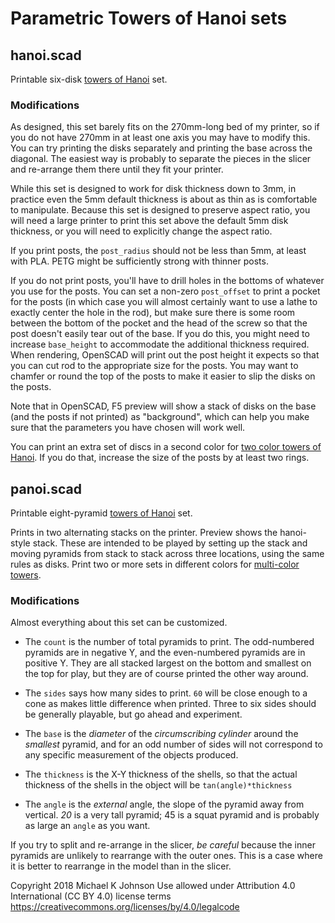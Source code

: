 # Parametric Towers of Hanoi sets

## hanoi.scad

Printable six-disk [towers of Hanoi](https://en.wikipedia.org/wiki/Tower_of_Hanoi) set.

### Modifications

As designed, this set barely fits on the 270mm-long bed of my
printer, so if you do not have 270mm in at least one axis you may
have to modify this.  You can try printing the disks separately
and printing the base across the diagonal.  The easiest way is
probably to separate the pieces in the slicer and re-arrange them
there until they fit your printer.

While this set is designed to work for disk thickness down to
3mm, in practice even the 5mm default thickness is about as
thin as is comfortable to manipulate.  Because this set is
designed to preserve aspect ratio, you will need a large
printer to print this set above the default 5mm disk thickness,
or you will need to explicitly change the aspect ratio.

If you print posts, the `post_radius` should not be less than
5mm, at least with PLA.  PETG might be sufficiently strong with
thinner posts.

If you do not print posts, you'll have to drill holes in the
bottoms of whatever you use for the posts.  You can set a non-zero
`post_offset` to print a pocket for the posts (in which case you
will almost certainly want to use a lathe to exactly center the hole
in the rod), but make sure there is some room between the bottom of
the pocket and the head of the screw so that the post doesn't easily
tear out of the base.  If you do this, you might need to increase
`base_height` to accommodate the additional thickness required.
When rendering, OpenSCAD will print out the post height it expects
so that you can cut rod to the appropriate size for the posts.
You may want to chamfer or round the top of the posts to make it
easier to slip the disks on the posts.

Note that in OpenSCAD, F5 preview will show a stack of disks
on the base (and the posts if not printed) as "background",
which can help you make sure that the parameters you have
chosen will work well.

You can print an extra set of discs in a second color for
[two color towers of Hanoi](https://www.cut-the-knot.org/recurrence/BiColorHanoi.shtml).
If you do that, increase the size of the posts by at least two
rings.

## panoi.scad

Printable eight-pyramid [towers of Hanoi](https://en.wikipedia.org/wiki/Tower_of_Hanoi) set.

Prints in two alternating stacks on the printer. Preview shows the
hanoi-style stack.  These are intended to be played by setting
up the stack and moving pyramids from stack to stack across
three locations, using the same rules as disks.  Print two or more
sets in different colors for [multi-color towers](https://www.cut-the-knot.org/recurrence/BiColorHanoi.shtml).

### Modifications

Almost everything about this set can be customized.

* The `count` is the number of total pyramids to print.  The
odd-numbered pyramids are in negative Y, and the even-numbered
pyramids are in positive Y.  They are all stacked largest on
the bottom and smallest on the top for play, but they are of
course printed the other way around.

* The `sides` says how many sides to print.  `60` will be close
enough to a cone as makes little difference when printed.  Three
to six sides should be generally playable, but go ahead and
experiment.

* The `base` is the *diameter* of the *circumscribing cylinder*
around the *smallest* pyramid, and for an odd number of sides will
not correspond to any specific measurement of the objects produced.

* The `thickness` is the X-Y thickness of the shells, so that the
actual thickness of the shells in the object will be `tan(angle)*thickness`

* The `angle` is the *external* angle, the slope of the pyramid away
from vertical. *20* is a very tall pyramid; 45 is a squat pyramid and
is probably as large an `angle` as you want.

If you try to split and re-arrange in the slicer, *be careful* because
the inner pyramids are unlikely to rearrange with the outer ones.
This is a case where it is better to rearrange in the model than in
the slicer.

Copyright 2018 Michael K Johnson
Use allowed under Attribution 4.0 International (CC BY 4.0) license terms
https://creativecommons.org/licenses/by/4.0/legalcode

